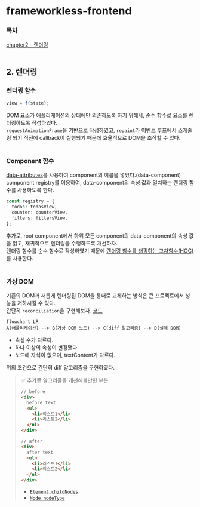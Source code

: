 # frameworkless-frontend

### 목차

[chapter2 - 렌더링](#렌더링)  
<br>

## 2. 렌더링

### 렌더링 함수

```ts
view = f(state);
```

DOM 요소가 애플리케이션의 상태에만 의존하도록 하기 위해서, 순수 함수로 요소를 렌더링하도록 작성하였다.  
`requestAnimationFrame`을 기반으로 작성하였고, `repaint`가 이벤트 루프에서 스케줄링 되기 직전에 callback이 실행되기 때문에 효율적으로 DOM을 조작할 수 있다.  
<br>

### Component 함수

[data-attributes](https://developer.mozilla.org/ko/docs/Learn/HTML/Howto/Use_data_attributes)를 사용하여 component의 이름을 넣었다.(data-component)  
component registry를 이용하여, data-component의 속성 값과 일치하는 렌더링 함수를 사용하도록 한다.

```ts
const registry = {
  todos: todosView,
  counter: counterView,
  filters: filtersView,
};
```

추가로, root component에서 하위 모든 component의 data-component의 속성 값을 읽고, 재귀적으로 렌더링을 수행하도록 개선하자.  
렌더링 함수를 순수 함수로 작성하였기 때문에 [렌더링 함수를 래핑하는 고차함수(HOC)](https://github.com/iamsungjinkim/frameworkless-frontend/blob/c3ed108fa9cf91cb8c52c95019ae03c40c707b12/src/registry/index.ts#L21)를 사용한다.  
<br>

### 가상 DOM

기존의 DOM과 새롭게 렌더링된 DOM을 통째로 교체하는 방식은 큰 프로젝트에서 성능을 저하시킬 수 있다.  
간단히 `reconciliation`을 구현해보자. [코드](https://github.com/iamsungjinkim/frameworkless-frontend/blob/master/src/utils/applyDiff.ts)

```mermaid
flowchart LR
A(애플리케이션) --> B(가상 DOM 노드) --> C(diff 알고리즘) --> D(실제 DOM)
```

- 속성 수가 다르다.
- 하나 이상의 속성이 변경됐다.
- 노드에 자식이 없으며, textContent가 다르다.

위의 조건으로 간단히 diff 알고리즘을 구현하였다.

> ✅ 추가로 알고리즘을 개선해볼만한 부분.
>
> ```html
> // before
> <div>
>   before text
>   <ul>
>     <li>리스트1</li>
>     <li>리스트2</li>
>   </ul>
> </div>
>
> // after
> <div>
>   after text
>   <ul>
>     <li>리스트1</li>
>     <li>리스트2</li>
>   </ul>
> </div>
> ```
>
> - [`Element.childNodes`](https://developer.mozilla.org/ko/docs/Web/API/Node/childNodes)
> - [`Node.nodeType`](https://developer.mozilla.org/en-US/docs/Web/API/Node/nodeType)
